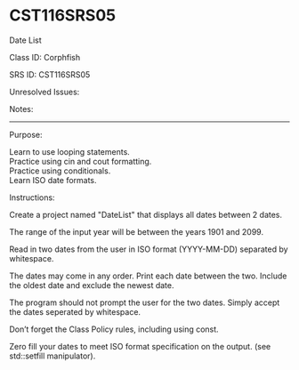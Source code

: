 # CST116SRS05
Date List


Class ID:  Corphfish

SRS ID: CST116SRS05  

Unresolved Issues:  

Notes:  


---

Purpose:  

Learn to use looping statements.  
Practice using cin and cout formatting.  
Practice using conditionals.  
Learn ISO date formats.  


Instructions:  

Create a project named "DateList" that displays all dates between 2 dates.  

The range of the input year will be between the years 1901 and 2099.  

Read in two dates from the user in ISO format (YYYY-MM-DD) separated by whitespace.  

The dates may come in any order. Print each date between the two. Include the oldest date and exclude the newest date.  

The program should not prompt the user for the two dates. Simply accept the dates seperated by whitespace.  

Don’t forget the Class Policy rules, including using const.  

Zero fill your dates to meet ISO format specification on the output. (see std::setfill manipulator).  
